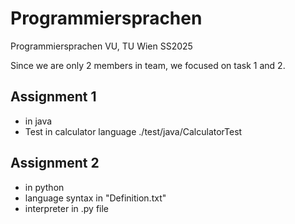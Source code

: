 # Programmiersprachen

Programmiersprachen VU, TU Wien SS2025

Since we are only 2 members in team, we focused on task 1 and 2. 

## Assignment 1
- in java
- Test in calculator language
./test/java/CalculatorTest

## Assignment 2
- in python
- language syntax in "Definition.txt"
- interpreter in .py file
